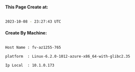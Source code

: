 
   
#### This Page Create at:

```bash

2023-10-08 - 23:27:43 UTC

```

#### Create By Machine:

```bash

Host Name : fv-az1255-765

platform  : Linux-6.2.0-1012-azure-x86_64-with-glibc2.35

Ip Local  : 10.1.0.173

```

